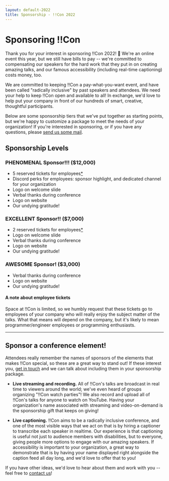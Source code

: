 ```yaml
---
layout: default-2022
title: Sponsorship - !!Con 2022
---
```


# Sponsoring !!Con

Thank you for your interest in sponsoring !!Con 2022!  💜 We're an online
event this year, but we still have bills to pay -- we're committed to
compensating our speakers for the hard work that they put in on creating
amazing talks, and our famous accessibility (including real-time captioning)
costs money, too.

We are committed to keeping !!Con a pay-what-you-want event, and have
been called "radically inclusive" by past speakers and attendees. We
need your help to keep !!Con open and available to all!  In exchange, we'd
love to help put your company in front of our hundreds of smart, creative,
thoughtful participants.

Below are some sponsorship tiers that we've put together as starting points,
but we're happy to customize a package to meet the needs of your
organization!  If you're interested in sponsoring, or if you have any
questions, please [send us some
mail](mailto:2022-organizers@exclamation.foundation).

## Sponsorship Levels

### PHENOMENAL Sponsor!!! (**$12,000**)

* 5 reserved tickets for employees[*](#note-on-tickets)
* Discord perks for employees: sponsor highlight, and dedicated channel
  for your organization
* Logo on welcome slide
* Verbal thanks during conference
* Logo on website
* Our undying gratitude!

### EXCELLENT Sponsor!! (**$7,000**)

* 2 reserved tickets for employees[*](#note-on-tickets)
* Logo on welcome slide
* Verbal thanks during conference
* Logo on website
* Our undying gratitude!

### AWESOME Sponsor! (**$3,000**)

* Verbal thanks during conference
* Logo on website
* Our undying gratitude!

<a name="note-on-tickets"></a>

#### A note about employee tickets

Space at !!Con is limited, so we humbly request that these tickets go
to employees of your company who will really enjoy the subject matter
of the talks.  What that means will depend on the company, but it's
likely to mean programmer/engineer employees or programming
enthusiasts.

---

## Sponsor a conference element!

Attendees really remember the names of sponsors of the elements that makes
!!Con special, so these are a great way to stand out!  If these interest you,
[get in touch](mailto:2022-organizers@exclamation.foundation) and we can talk
about including them in your sponsorship package.

* **Live streaming and recording.** All of !!Con's talks are broadcast
  in real time to viewers around the world; we've even heard of groups
  organizing "!!Con watch parties"!  We also record and upload all of
  !!Con's talks for anyone to watch on YouTube.  Having your
  organization's name associated with streaming and video-on-demand is the
  sponsorship gift that keeps on giving!

* **Live captioning.** !!Con aims to be a radically inclusive
  conference, and one of the most visible ways that we act on that is by
  hiring a captioner to transcribe each speaker in realtime.  Our experience
  is that captioning is useful not just to audience members with
  disabilities, but to everyone, giving people more options to engage with
  our amazing speakers.  If accessibility is important to your organization,
  a great way to demonstrate that is by having your name displayed right
  alongside the caption feed all day long, and we'd love to offer that to
  you!

If you have other ideas, we'd love to hear about them and work with you -- feel
free to [contact us](mailto:2022-organizers@exclamation.foundation)!
